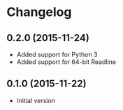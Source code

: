 # Changelog

## 0.2.0 (2015-11-24)

* Added support for Python 3
* Added support for 64-bit Readline

## 0.1.0 (2015-11-22)

* Initial version
